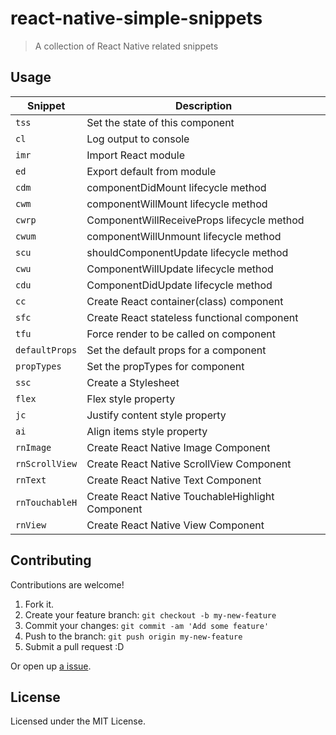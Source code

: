 # react-native-simple-snippets

> A collection of React Native related snippets

## Usage

| Snippet | Description |
|---|---|
| `tss` | Set the state of this component |
| `cl` | Log output to console |
| `imr` | Import React module |
| `ed` | Export default from module |
| `cdm` | componentDidMount lifecycle method |
| `cwm` | componentWillMount lifecycle method |
| `cwrp` | ComponentWillReceiveProps lifecycle method |
| `cwum` | componentWillUnmount lifecycle method |
| `scu` | shouldComponentUpdate lifecycle method |
| `cwu` | ComponentWillUpdate lifecycle method |
| `cdu` | ComponentDidUpdate lifecycle method |
| `cc` | Create React container(class) component |
| `sfc` | Create React stateless functional component |
| `tfu` | Force render to be called on component |
| `defaultProps` | Set the default props for a component |
| `propTypes` | Set the propTypes for component |
| `ssc` | Create a Stylesheet |
| `flex` | Flex style property |
| `jc` | Justify content style property |
| `ai` | Align items style property |
| `rnImage` | Create React Native Image Component |
| `rnScrollView` | Create React Native ScrollView Component |
| `rnText` | Create React Native Text Component |
| `rnTouchableH` | Create React Native TouchableHighlight Component |
| `rnView` | Create React Native View Component |

## Contributing

Contributions are welcome!

1. Fork it.
2. Create your feature branch: `git checkout -b my-new-feature`
3. Commit your changes: `git commit -am 'Add some feature'`
4. Push to the branch: `git push origin my-new-feature`
5. Submit a pull request :D

Or open up [a issue](https://github.com/tiaanduplessis/react-native-simple-snippets/issues).

## License

Licensed under the MIT License.
